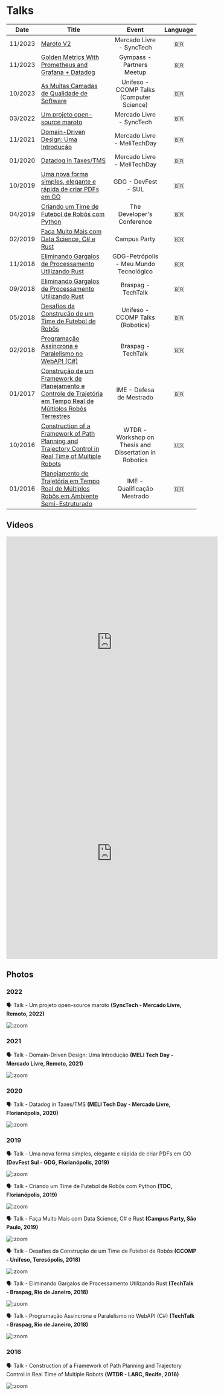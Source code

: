 # Talks

|  Date   | Title                                                                                                                                                                                                   |                         Event                          | Language |
|:-------:|---------------------------------------------------------------------------------------------------------------------------------------------------------------------------------------------------------|:------------------------------------------------------:|:--------:|
| 11/2023 | [Maroto V2](https://github.com/johnfercher/resume/blob/main/assets/docs/talks/maroto-v2.pdf)                                                                                                            |                Mercado Livre - SyncTech                | :brazil: |
| 11/2023 | [Golden Metrics With Prometheus and Grafana + Datadog](https://github.com/johnfercher/resume/blob/main/assets/docs/talks/golden-metrics.pdf)                                                            |               Gympass - Partners Meetup                | :brazil: |
| 10/2023 | [As Muitas Camadas de Qualidade de Software](https://docs.google.com/presentation/d/1XQLQaD9T4eJtUGeAfvrCQexyZAfvgY_MR03xbKKZKk0/edit?usp=sharing)                                                      |        Unifeso - CCOMP Talks (Computer Science)        | :brazil: |
| 03/2022 | [Um projeto open-source maroto](https://github.com/johnfercher/resume/blob/main/assets/docs/talks/synctech-maroto.pdf)                                                                                  |                Mercado Livre - SyncTech                | :brazil: |
| 11/2021 | [Domain-Driven Design: Uma Introdução](https://github.com/johnfercher/resume/blob/main/assets/docs/talks/melitechday-ddd.pdf)                                                                           |              Mercado Livre - MeliTechDay               | :brazil: |
| 01/2020 | [Datadog in Taxes/TMS](https://github.com/johnfercher/resume/blob/main/assets/docs/talks/melitechday-datadog.pdf)                                                                                       |              Mercado Livre - MeliTechDay               | :brazil: |
| 10/2019 | [Uma nova forma simples, elegante e rápida de criar PDFs em GO](https://github.com/johnfercher/resume/blob/main/assets/docs/talks/devfest-sul.pdf)                                                      |                  GDG - DevFest - SUL                   | :brazil: |
| 04/2019 | [Criando um Time de Futebol de Robôs com Python](https://github.com/johnfercher/resume/blob/main/assets/docs/talks/tdc-python/robotics.pdf)                                                             |               The Developer's Conference               | :brazil: |
| 02/2019 | [Faça Muito Mais com Data Science, C# e Rust](https://github.com/johnfercher/cpbr12)                                                                                                                    |                      Campus Party                      | :brazil: |
| 11/2018 | [Eliminando Gargalos de Processamento Utilizando Rust](https://github.com/johnfercher/resume/blob/main/assets/docs/talks/gdg-rust.pdf)                                                                  |         GDG-Petrópolis - Meu Mundo Tecnológico         | :brazil: |
| 09/2018 | [Eliminando Gargalos de Processamento Utilizando Rust](https://github.com/johnfercher/resume/blob/main/assets/docs/talks/braspag-rust.pdf)                                                              |                   Braspag - TechTalk                   | :brazil: |
| 05/2018 | [Desafios da Construção de um Time de Futebol de Robôs](https://github.com/johnfercher/resume/blob/main/assets/docs/talks/ccomp.pdf)                                                                    |            Unifeso - CCOMP Talks (Robotics)            | :brazil: |
| 02/2018 | [Programação Assíncrona e Paralelismo no WebAPI (C#)](https://github.com/johnfercher/resume/blob/main/assets/docs/talks/braspag-async.pdf)                                                              |                   Braspag - TechTalk                   | :brazil: |
| 01/2017 | [Construção de um Framework de Planejamento e Controle de Trajetória em Tempo Real de Múltiplos Robôs Terrestres](https://github.com/johnfercher/resume/blob/main/assets/docs/talks/master-defense.pdf) |                IME - Defesa de Mestrado                | :brazil: |
| 10/2016 | [Construction of a Framework of Path Planning and Trajectory Control in Real Time of Multiple Robots](https://github.com/johnfercher/resume/blob/main/assets/docs/talks/wtdr.pdf)                       | WTDR - Workshop on Thesis and Dissertation in Robotics |   :us:   |
| 01/2016 | [Planejamento de Trajetória em Tempo Real de Múltiplos Robôs em Ambiente Semi-Estruturado](https://github.com/johnfercher/resume/blob/main/assets/docs/talks/master-qualification.pdf)                  |              IME - Qualificação Mestrado               | :brazil: |

## Videos

<iframe width="560" height="560" src="https://www.youtube.com/embed/JCF_ZaydGuo" title="YouTube video player" frameborder="0" allow="accelerometer; autoplay; clipboard-write; encrypted-media; gyroscope; picture-in-picture; web-share" allowfullscreen></iframe>

<iframe width="560" height="560" src="https://www.youtube.com/embed/Gbz3Rt7BRnk" title="YouTube video player" frameborder="0" allow="accelerometer; autoplay; clipboard-write; encrypted-media; gyroscope; picture-in-picture; web-share" allowfullscreen></iframe>

## Photos

### 2022
:speaking_head: Talk - Um projeto open-source maroto **(SyncTech - Mercado Livre, Remoto, 2022)**

![](assets/images/melisync.jpeg ':zoom')


### 2021
:speaking_head: Talk - Domain-Driven Design: Uma Introdução **(MELI Tech Day - Mercado Livre, Remoto, 2021)**

![](assets/images/melitechday.jpeg ':zoom')

### 2020

:speaking_head: Talk - Datadog in Taxes/TMS **(MELI Tech Day - Mercado Livre, Florianópolis, 2020)**

![](assets/images/melitechday2.jpeg ':zoom')

### 2019

:speaking_head: Talk - Uma nova forma simples, elegante e rápida de criar PDFs em GO **(DevFest Sul - GDG, Florianópolis, 2019)**

![](assets/images/devfest.jpg ':zoom')

>

:speaking_head: Talk - Criando um Time de Futebol de Robôs com Python **(TDC, Florianópolis, 2019)**

![](assets/images/tdc.jpg ':zoom')

>

:speaking_head: Talk - Faça Muito Mais com Data Science, C# e Rust **(Campus Party, São Paulo, 2019)**

![](assets/images/campusparty.jpg ':zoom')

:speaking_head: Talk - Desafios da Construção de um Time de Futebol de Robôs **(CCOMP - Unifeso, Teresópolis, 2018)**

![](assets/images/unifeso.png ':zoom')

>

:speaking_head: Talk - Eliminando Gargalos de Processamento Utilizando Rust **(TechTalk - Braspag, Rio de Janeiro, 2018)**

![](assets/images/braspag-rust.jpeg ':zoom')

>

:speaking_head: Talk - Programação Assíncrona e Paralelismo no WebAPI (C#) **(TechTalk - Braspag, Rio de Janeiro, 2018)**

![](assets/images/braspag-parallel.png ':zoom')

### 2016

:speaking_head: Talk - Construction of a Framework of Path Planning and Trajectory Control in Real Time of Multiple Robots **(WTDR - LARC, Recife, 2016)**

![](assets/images/wtdr.jpg ':zoom')
